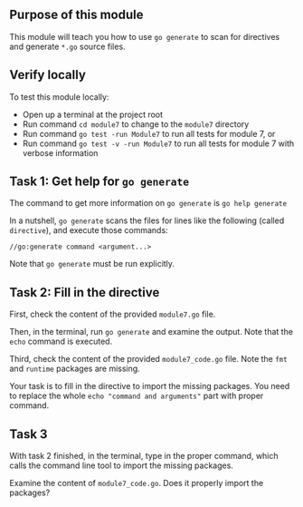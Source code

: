## Purpose of this module
This module will teach you how to use `go generate` to scan for directives and generate `*.go` source files.


## Verify locally
To test this module locally:
* Open up a terminal at the project root
* Run command `cd module7` to change to the `module7` directory
* Run command `go test -run Module7` to run all tests for module 7, or
* Run command `go test -v -run Module7` to run all tests for module 7 with verbose information

## Task 1: Get help for `go generate`
The command to get more information on `go generate` is `go help generate`

In a nutshell, `go generate` scans the files for lines like the following (called `directive`), and execute those commands:
```
//go:generate command <argument...>
```

Note that `go generate` must be run explicitly.


## Task 2: Fill in the directive
First, check the content of the provided `module7.go` file.

Then, in the terminal, run `go generate` and examine the output.
Note that the `echo` command is executed.

Third, check the content of the provided `module7_code.go` file.
Note the `fmt` and `runtime` packages are missing.

Your task is to fill in the directive to import the missing packages.
You need to replace the whole `echo "command and arguments"` part with proper command.

## Task 3
With task 2 finished, in the terminal, type in the proper command, 
which calls the command line tool to import the missing packages.

Examine the content of `module7_code.go`. Does it properly import the packages?